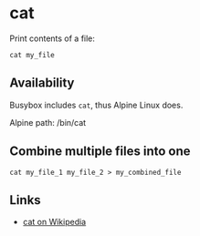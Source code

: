 # cat

Print contents of a file:

	cat my_file


## Availability

Busybox includes `cat`, thus Alpine Linux does.

Alpine path: /bin/cat


## Combine multiple files into one

	cat my_file_1 my_file_2 > my_combined_file


## Links

- [cat on Wikipedia](http://en.wikipedia.org/wiki/Cat_%28Unix%29)
